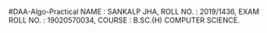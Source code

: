  #DAA-Algo-Practical
NAME : SANKALP JHA,
ROLL NO. : 2019/1436,
EXAM ROLL NO. : 19020570034,
COURSE : B.SC.(H) COMPUTER SCIENCE.
